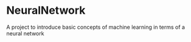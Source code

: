 # NeuralNetwork
A project to introduce basic concepts of machine learning in terms of a neural network
